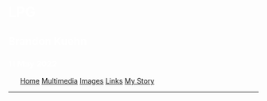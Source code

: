 

<h1 style="color:white">LPG</h1>
<h2 style="color:white">Brandon Kuehn</h2>
<h3 style="color:white">11 May 2022</h3>
<html>
<head>
<meta name="viewport" content="width=device-width, initial-scale=1">
<style>
  p{text-align: center; color: white}
  
body { 
  background-position: center;
  background-repeat: no-repeat;
  background-size: fill;
  background-image: url("fishing background1.jpg");

  padding: 20px;
  margin: 0;
  font-family: Arial, Helvetica, sans-serif;
  color: white;

}

.topnav {
  overflow: hidden;
  background-color: #333;
  width: 460;
}

.topnav a {
  float: left;
  color: #f2f2f2;
  text-align: center;
  padding: 14px 16px;
  text-decoration: none;
  
  font-size: 17px;
}

.topnav a:hover {
  background-color: #ddd;
  color: black;
}

.topnav a.active {
  background-color: #4CAF50;
  color: white;
}
</style>
</head>
<body>

<ul class="topnav">
  <a class="active" href="index.html">Home</a>
  <a href="Multimediapage.html">Multimedia</a>
  <a href="images.html">Images</a>
  <a href="Links.html">Links</a>
  <a href="MyStory.html">My Story</a>
</ul class="topnav">
<hr>
